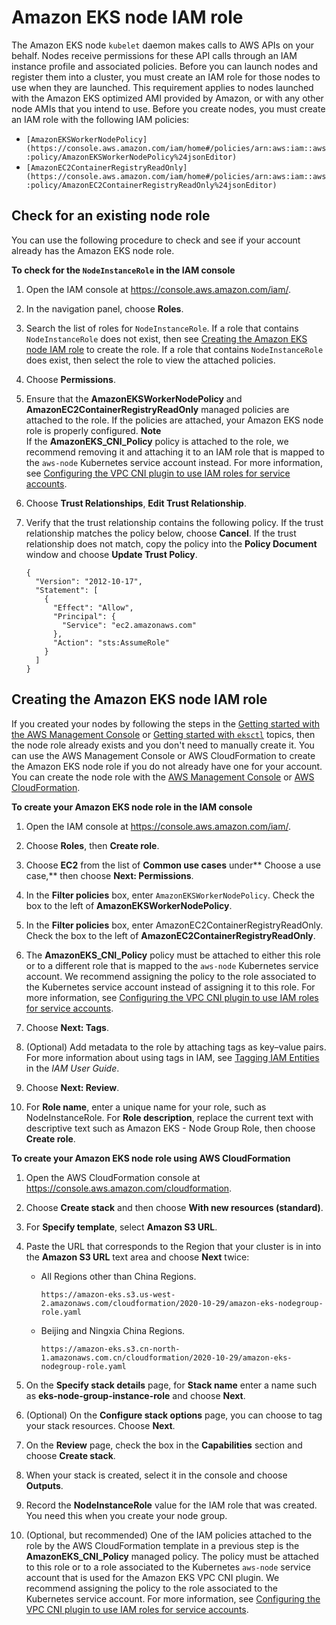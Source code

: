 # Amazon EKS node IAM role<a name="create-node-role"></a>

The Amazon EKS node `kubelet` daemon makes calls to AWS APIs on your behalf\. Nodes receive permissions for these API calls through an IAM instance profile and associated policies\. Before you can launch nodes and register them into a cluster, you must create an IAM role for those nodes to use when they are launched\. This requirement applies to nodes launched with the Amazon EKS optimized AMI provided by Amazon, or with any other node AMIs that you intend to use\. Before you create nodes, you must create an IAM role with the following IAM policies:
+ `[AmazonEKSWorkerNodePolicy](https://console.aws.amazon.com/iam/home#/policies/arn:aws:iam::aws:policy/AmazonEKSWorkerNodePolicy%24jsonEditor)`
+ `[AmazonEC2ContainerRegistryReadOnly](https://console.aws.amazon.com/iam/home#/policies/arn:aws:iam::aws:policy/AmazonEC2ContainerRegistryReadOnly%24jsonEditor)`

## Check for an existing node role<a name="check-worker-node-role"></a>

You can use the following procedure to check and see if your account already has the Amazon EKS node role\.<a name="procedure_check_worker_node_role"></a>

**To check for the `NodeInstanceRole` in the IAM console**

1. Open the IAM console at [https://console\.aws\.amazon\.com/iam/](https://console.aws.amazon.com/iam/)\.

1. In the navigation panel, choose **Roles**\. 

1. Search the list of roles for `NodeInstanceRole`\. If a role that contains `NodeInstanceRole` does not exist, then see [Creating the Amazon EKS node IAM role](#create-worker-node-role) to create the role\. If a role that contains `NodeInstanceRole` does exist, then select the role to view the attached policies\.

1. Choose **Permissions**\.

1. Ensure that the **AmazonEKSWorkerNodePolicy** and **AmazonEC2ContainerRegistryReadOnly** managed policies are attached to the role\. If the policies are attached, your Amazon EKS node role is properly configured\.
**Note**  
If the **AmazonEKS\_CNI\_Policy** policy is attached to the role, we recommend removing it and attaching it to an IAM role that is mapped to the `aws-node` Kubernetes service account instead\. For more information, see [Configuring the VPC CNI plugin to use IAM roles for service accounts](cni-iam-role.md)\.

1. Choose **Trust Relationships**, **Edit Trust Relationship**\.

1. Verify that the trust relationship contains the following policy\. If the trust relationship matches the policy below, choose **Cancel**\. If the trust relationship does not match, copy the policy into the **Policy Document** window and choose **Update Trust Policy**\.

   ```
   {
     "Version": "2012-10-17",
     "Statement": [
       {
         "Effect": "Allow",
         "Principal": {
           "Service": "ec2.amazonaws.com"
         },
         "Action": "sts:AssumeRole"
       }
     ]
   }
   ```

## Creating the Amazon EKS node IAM role<a name="create-worker-node-role"></a>

If you created your nodes by following the steps in the [Getting started with the AWS Management Console](getting-started-console.md) or [Getting started with `eksctl`](getting-started-eksctl.md) topics, then the node role already exists and you don't need to manually create it\. You can use the AWS Management Console or AWS CloudFormation to create the Amazon EKS node role if you do not already have one for your account\. You can create the node role with the [AWS Management Console](#create-node-role-console2) or [AWS CloudFormation](#create-node-role-cfn2)\.<a name="create-node-role-console2"></a>

**To create your Amazon EKS node role in the IAM console**

1. Open the IAM console at [https://console\.aws\.amazon\.com/iam/](https://console.aws.amazon.com/iam/)\.

1. Choose **Roles**, then **Create role**\.

1. Choose **EC2** from the list of **Common use cases** under** Choose a use case,** then choose **Next: Permissions**\.

1. In the **Filter policies** box, enter `AmazonEKSWorkerNodePolicy`\. Check the box to the left of **AmazonEKSWorkerNodePolicy**\.

1. In the **Filter policies** box, enter AmazonEC2ContainerRegistryReadOnly\. Check the box to the left of **AmazonEC2ContainerRegistryReadOnly**\.

1. The **AmazonEKS\_CNI\_Policy** policy must be attached to either this role or to a different role that is mapped to the `aws-node` Kubernetes service account\. We recommend assigning the policy to the role associated to the Kubernetes service account instead of assigning it to this role\. For more information, see [Configuring the VPC CNI plugin to use IAM roles for service accounts](cni-iam-role.md)\.

1. Choose **Next: Tags**\.

1. \(Optional\) Add metadata to the role by attaching tags as key–value pairs\. For more information about using tags in IAM, see [Tagging IAM Entities](https://docs.aws.amazon.com/IAM/latest/UserGuide/id_tags.html) in the *IAM User Guide*\. 

1. Choose **Next: Review**\.

1. For **Role name**, enter a unique name for your role, such as NodeInstanceRole\. For **Role description**, replace the current text with descriptive text such as Amazon EKS \- Node Group Role, then choose **Create role**\.<a name="create-node-role-cfn2"></a>

**To create your Amazon EKS node role using AWS CloudFormation**

1. Open the AWS CloudFormation console at [https://console\.aws\.amazon\.com/cloudformation](https://console.aws.amazon.com/cloudformation/)\.

1. Choose **Create stack** and then choose **With new resources \(standard\)**\.

1. For **Specify template**, select **Amazon S3 URL**\.

1. Paste the URL that corresponds to the Region that your cluster is in into the **Amazon S3 URL** text area and choose **Next** twice:
   + All Regions other than China Regions\.

     ```
     https://amazon-eks.s3.us-west-2.amazonaws.com/cloudformation/2020-10-29/amazon-eks-nodegroup-role.yaml
     ```
   + Beijing and Ningxia China Regions\.

     ```
     https://amazon-eks.s3.cn-north-1.amazonaws.com.cn/cloudformation/2020-10-29/amazon-eks-nodegroup-role.yaml
     ```

1. On the **Specify stack details** page, for **Stack name** enter a name such as **eks\-node\-group\-instance\-role** and choose **Next**\.

1. \(Optional\) On the **Configure stack options** page, you can choose to tag your stack resources\. Choose **Next**\.

1. On the **Review** page, check the box in the **Capabilities** section and choose **Create stack**\.

1. When your stack is created, select it in the console and choose **Outputs**\.

1. Record the **NodeInstanceRole** value for the IAM role that was created\. You need this when you create your node group\.

1. \(Optional, but recommended\) One of the IAM policies attached to the role by the AWS CloudFormation template in a previous step is the **AmazonEKS\_CNI\_Policy** managed policy\. The policy must be attached to this role or to a role associated to the Kubernetes `aws-node` service account that is used for the Amazon EKS VPC CNI plugin\. We recommend assigning the policy to the role associated to the Kubernetes service account\. For more information, see [Configuring the VPC CNI plugin to use IAM roles for service accounts](cni-iam-role.md)\.